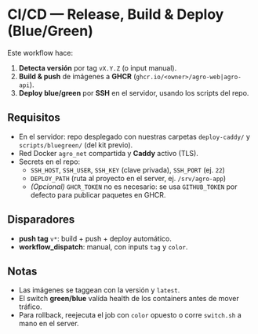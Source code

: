 # CI/CD — Release, Build & Deploy (Blue/Green)

Este workflow hace:
1. **Detecta versión** por tag `vX.Y.Z` (o input manual).
2. **Build & push** de imágenes a **GHCR** (`ghcr.io/<owner>/agro-web|agro-api`).
3. **Deploy blue/green** por **SSH** en el servidor, usando los scripts del repo.

## Requisitos
- En el servidor: repo desplegado con nuestras carpetas `deploy-caddy/` y `scripts/bluegreen/` (del kit previo).
- Red Docker `agro_net` compartida y **Caddy** activo (TLS).
- Secrets en el repo:
  - `SSH_HOST`, `SSH_USER`, `SSH_KEY` (clave privada), `SSH_PORT` (ej. `22`)
  - `DEPLOY_PATH` (ruta al proyecto en el server, ej. `/srv/agro-app`)
  - *(Opcional)* `GHCR_TOKEN` no es necesario: se usa `GITHUB_TOKEN` por defecto para publicar paquetes en GHCR.

## Disparadores
- **push tag** `v*`: build + push + deploy automático.
- **workflow_dispatch**: manual, con inputs `tag` y `color`.

## Notas
- Las imágenes se taggean con la versión y `latest`.
- El switch **green/blue** valída health de los containers antes de mover tráfico.
- Para rollback, reejecuta el job con `color` opuesto o corre `switch.sh` a mano en el server.
